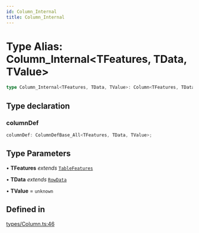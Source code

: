 ```yaml
---
id: Column_Internal
title: Column_Internal
---
```


# Type Alias: Column\_Internal\<TFeatures, TData, TValue\>

```ts
type Column_Internal<TFeatures, TData, TValue>: Column<TFeatures, TData, TValue> & object;
```

## Type declaration

### columnDef

```ts
columnDef: ColumnDefBase_All<TFeatures, TData, TValue>;
```

## Type Parameters

• **TFeatures** *extends* [`TableFeatures`](tablefeatures.md)

• **TData** *extends* [`RowData`](rowdata.md)

• **TValue** = `unknown`

## Defined in

[types/Column.ts:46](https://github.com/TanStack/table/blob/main/packages/table-core/src/types/Column.ts#L46)
